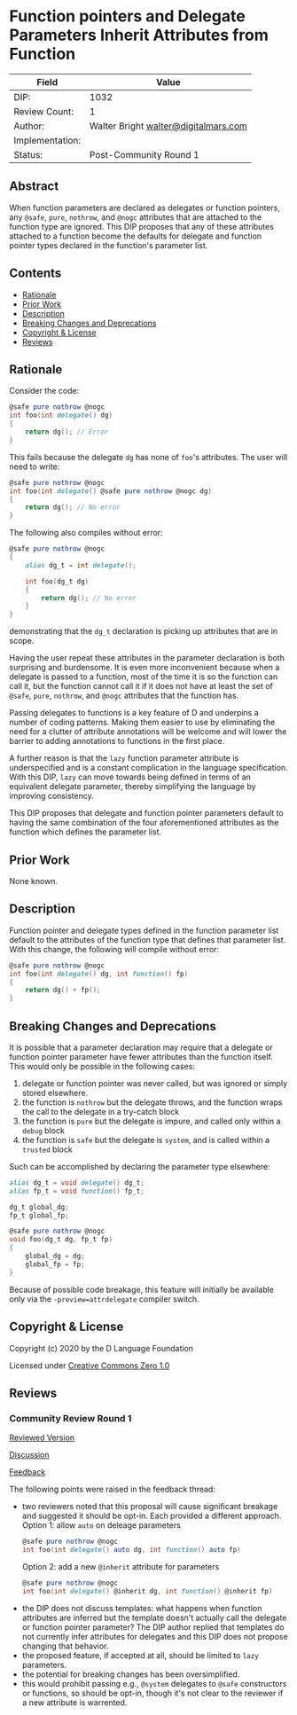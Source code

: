 # Function pointers and Delegate Parameters Inherit Attributes from Function

| Field           | Value                                                           |
|-----------------|-----------------------------------------------------------------|
| DIP:            | 1032                                                            |
| Review Count:   | 1                                                               |
| Author:         | Walter Bright walter@digitalmars.com                            |
| Implementation: |                                                                 |
| Status:         | Post-Community Round 1                                          |

## Abstract

When function parameters are declared as delegates or function pointers, any `@safe`, `pure`,
`nothrow`, and `@nogc` attributes that are attached to the function type are ignored.
This DIP proposes that any of these attributes attached to a function
become the defaults for delegate and function pointer types declared in the function's parameter list.


## Contents
* [Rationale](#rationale)
* [Prior Work](#prior-work)
* [Description](#description)
* [Breaking Changes and Deprecations](#breaking-changes-and-deprecations)
* [Copyright & License](#copyright--license)
* [Reviews](#reviews)

## Rationale

Consider the code:

```d
@safe pure nothrow @nogc
int foo(int delegate() dg)
{
    return dg(); // Error
}
```

This fails because the delegate `dg` has none of `foo`'s attributes. The user
will need to write:
```d
@safe pure nothrow @nogc
int foo(int delegate() @safe pure nothrow @nogc dg)
{
    return dg(); // No error
}
```

The following also compiles without error:
```d
@safe pure nothrow @nogc
{
    alias dg_t = int delegate();

    int foo(dg_t dg)
    {
        return dg(); // No error
    }
}
```

demonstrating that the `dg_t` declaration is picking up attributes that
are in scope.

Having the user repeat these attributes in the parameter declaration is
both surprising and burdensome. It is even more inconvenient because when a delegate
is passed to a function, most of the time it is so the function can call it,
but the function cannot call it if it does not have at least the set of
`@safe`, `pure`, `nothrow`, and `@nogc` attributes that the function has.

Passing delegates to functions is a key feature of D and underpins a number of
coding patterns. Making them easier to use by eliminating the need for a clutter
of attribute annotations will be welcome and will lower the barrier to adding
annotations to functions in the first place.

A further reason is that the `lazy` function parameter attribute is underspecified
and is a constant complication in the language specification. With this DIP, `lazy`
can move towards being defined in terms of an equivalent delegate parameter,
thereby simplifying the language by improving consistency.

This DIP proposes that delegate and function pointer parameters default to having
the same combination of the four aforementioned attributes as the function which
defines the parameter list.

## Prior Work

None known.


## Description

Function pointer and delegate types defined in the function parameter list default
to the attributes of the function type that defines that parameter list.
With this change, the following will compile without error:
```d
@safe pure nothrow @nogc
int foo(int delegate() dg, int function() fp)
{
    return dg() + fp();
}
```


## Breaking Changes and Deprecations

It is possible that a parameter declaration may require that a delegate or function pointer
parameter have fewer attributes than the function itself. This would only be possible in the
following cases:

1. delegate or function pointer was never called, but was ignored or simply stored elsewhere.
2. the function is `nothrow` but the delegate throws, and the function wraps the call to
the delegate in a try-catch block
3. the function is `pure` but the delegate is impure, and called only within a `debug` block
4. the function is `safe` but the delegate is `system`, and is called within a `trusted` block


Such can be accomplished by declaring the parameter type elsewhere:

```d
alias dg_t = void delegate() dg_t;
alias fp_t = void function() fp_t;

dg_t global_dg;
fp_t global_fp;

@safe pure nothrow @nogc
void foo(dg_t dg, fp_t fp)
{
    global_dg = dg;
    global_fp = fp;
}
```

Because of possible code breakage, this feature will initially be available only via
the `-preview=attrdelegate` compiler switch.

## Copyright & License
Copyright (c) 2020 by the D Language Foundation

Licensed under [Creative Commons Zero 1.0](https://creativecommons.org/publicdomain/zero/1.0/legalcode.txt)

## Reviews
### Community Review Round 1

[Reviewed Version](https://github.com/dlang/DIPs/blob/0c99bd854302ade3e6833080410e9050fddec346/DIPs/DIP1032.md)

[Discussion](https://forum.dlang.org/post/ovllntpiebixbtrbiuxj@forum.dlang.org)

[Feedback](https://forum.dlang.org/post/tkosvxedhztfjxsxtkdm@forum.dlang.org)

The following points were raised in the feedback thread:

* two reviewers noted that this proposal will cause significant breakage and suggested it should be opt-in. Each provided a different approach.
    Option 1: allow `auto` on deleage parameters
    ```d
    @safe pure nothrow @nogc
    int foo(int delegate() auto dg, int function() auto fp)
    ```
    Option 2: add a new `@inherit` attribute for parameters
    ```d
    @safe pure nothrow @nogc
    int foo(int delegate() @inherit dg, int function() @inherit fp)
    ```
* the DIP does not discuss templates: what happens when function attributes are inferred but the template doesn't actually call the delegate or function pointer parameter? The DIP author replied that templates do not currently infer attributes for delegates and this DIP does not propose changing that behavior.
* the proposed feature, if accepted at all, should be limited to `lazy` parameters.
* the potential for breaking changes has been oversimplified.
* this would prohibit passing e.g., `@system` delegates to `@safe` constructors or functions, so should be opt-in, though it's not clear to the reviewer if a new attribute is warrented.
